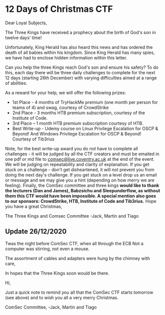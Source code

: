 # 12 Days of Christmas CTF

Dear Loyal Subjects, 

The Three Kings have received a prophecy about the birth of God's son in twelve days’ time! 

Unfortunately, King Herald has also heard this news and has ordered the death of all babies within his kingdom. Since King Herald has many spies, we have had to enclose hidden information within this letter. 

Can you help the three Kings reach God's son and ensure his safety? To do this, each day there will be three daily challenges to complete for the next 12 days (starting 26th December) with varying difficulties aimed at a range of abilities. 

As a reward for your help, we will offer the following prizes:
- 1st Place - 4 months of TryHackMe premium (one month per person for teams of 4) and swag, courtesy of CrowdStrike
- 2nd Place - 3 months HTB premium subscription, courtesy of the Institute of Code.
- 3rd Place – 1 month HTB premium subscription courtesy of HTB.
- Best Write-up - Udemy course on Linux Privilege Escalation for OSCP & Beyond! And Windows Privilege Escalation for OSCP & Beyond! Courtesy of Tib3rius

Note, for the best write-up award you do not have to complete all challenges - it will be judged by all the CTF creators and must be emailed in one pdf or md file to comsec@live.coventry.ac.uk at the end of the event. We will be judging on repeatability and clarity of explanation.
If you get stuck on a challenge - don't get disheartened, it will not prevent you from doing the next day's challenge. If you get stuck on a level drop us an email or message and we may give you a hint (depending on how merry we are feeling). 
Finally, the ComSec committee and three kings **would like to thank the lecturers (Dan and James), Babzsichu and Sleepunderflow, as without them this CTF would have been impossible. A special mention also goes to our sponsors: CrowdStrike, HTB, Institute of Code and Tib3rius.** 
Hope you have a great Christmas, 

The Three Kings and Comsec Committee 
-Jack, Martin and Tiago 

## Update 26/12/2020
Twas the night before ComSec CTF, when all through the ECB
Not a computer was stirring, not even a mouse.

The assortment of cables and adapters were hung by the chimney with care,

In hopes that the Three Kings soon would be there.

Hi,

Just a quick note to remind you all that the ComSec CTF starts tomorrow (see above) and to wish you all a very merry Christmas.

ComSec Committee,
-Jack, Martin and Tiago
